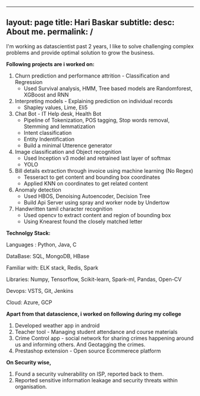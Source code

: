 
---
layout: page
title: Hari Baskar
subtitle:
desc: About me.
permalink: /
---

I'm working as datascientist past 2 years, I like to solve challenging complex problems and provide optimal solution to grow the business.

**Following projects are i worked on:**
1) Churn prediction and performance attrition - Classification and Regression
   - Used Survival analysis, HMM, Tree based models are Randomforest, XGBoost and RNN
2) Interpreting models - Explaining prediction on individual records
   - Shapley values, Lime, Eli5 
3) Chat Bot - IT Help desk, Health Bot
   - Pipeline of Tokenization, POS tagging, Stop words removal, Stemming and lemmatization
   - Intent classification
   - Entity Indentification
   - Build a minimal Utterence generator
4) Image classification and Object recognition
   - Used Inception v3 model and retrained last layer of softmax
   - YOLO
5) Bill details extraction through invoice using machine learning (No Regex)
   - Tesseract to get content and bounding box coordinates
   - Applied KNN on coordinates to get related content
6) Anomaly detection
   - Used HBOS, Denoising Autoencoder, Decision Tree
   - Build Api Server using spray and worker node by Undertow
7) Handwritten tamil character recognition
   - Used opencv to extract content and region of bounding box
   - Using Knearest found the closely matched letter
   
**Technolgy Stack:**

Languages : Python, Java, C 

DataBase: SQL, MongoDB, HBase

Familiar with: ELK stack, Redis, Spark

Libraries: Numpy, Tensorflow, Scikit-learn, Spark-ml, Pandas, Open-CV

Devops: VSTS, Git, Jenkins

Cloud: Azure, GCP

**Apart from that datascience, i worked on following during my college**
1) Developed weather app in android
2) Teacher tool - Managing student attendance and course materials
3) Crime Control app - social network for sharing crimes happening around us and informing others. And Geotagging the crimes.
4) Prestashop extension - Open source Ecommerece platform 

**On Security wise,**
1. Found a security vulnerability on ISP, reported back to them.
2. Reported sensitive information leakage and security threats within organisation.


